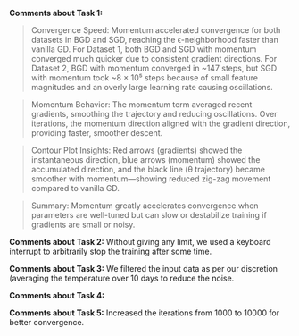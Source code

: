 **Comments about Task 1:**
>Convergence Speed: Momentum accelerated convergence for both datasets in BGD and SGD, reaching the ϵ-neighborhood faster than vanilla GD.
>For Dataset 1, both BGD and SGD with momentum converged much quicker due to consistent gradient directions.
>For Dataset 2, BGD with momentum converged in ~147 steps, but SGD with momentum took ~8 × 10⁵ steps because of small feature magnitudes and an overly large learning rate causing oscillations.

>Momentum Behavior: The momentum term averaged recent gradients, smoothing the trajectory and reducing oscillations. Over iterations, the momentum direction aligned with the gradient direction, providing faster, smoother descent.

>Contour Plot Insights: Red arrows (gradients) showed the instantaneous direction, blue arrows (momentum) showed the accumulated direction, and the black line (θ trajectory) became smoother with momentum—showing reduced zig-zag movement compared to vanilla GD.

>Summary: Momentum greatly accelerates convergence when parameters are well-tuned but can slow or destabilize training if gradients are small or noisy.

**Comments about Task 2:**
Without giving any limit, we used a keyboard interrupt to arbitrarily stop the training after some time.

**Comments about Task 3:**
We filtered the input data as per our discretion (averaging the temperature over 10 days to reduce the noise.

**Comments about Task 4:**

**Comments about Task 5:** 
Increased the iterations from 1000 to 10000 for better convergence.
